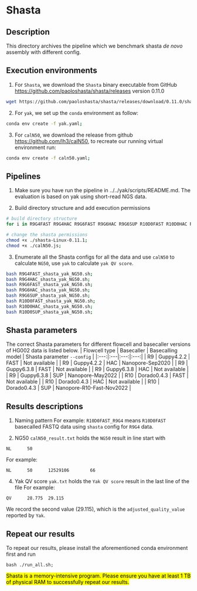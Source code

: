 # Shasta
## Description
This directory archives the pipeline which we benchmark shasta *de novo* assembly with different config.


## Execution environments
1. For `Shasta`, we download the `Shasta` binary executable from GitHub <https://github.com/paoloshasta/shasta/releases> version 0.11.0
```bash
wget https://github.com/paoloshasta/shasta/releases/download/0.11.0/shasta-Linux-0.11.0;
```

2. For `yak`, we set up the `conda` environment as follow:
```bash
conda env create -f yak.yaml;
```

3. For `calN50`, we download the release from github <https://github.com/lh3/calN50>, to recreate our running virtual environment run:
```bash
conda env create -f caln50.yaml;
```


## Pipelines
1. Make sure you have run the pipeline in ../../yak/scripts/README.md. The evaluation is based on yak using short-read NGS data.

2. Build directory structure and add execution permissions
```bash
# build directory structure
for i in R9G4FAST R9G4HAC R9G6FAST R9G6HAC R9G6SUP R10D0FAST R10D0HAC R10D0SUP;do for j in R9G4 R9G6SUP R10;do mkdir -p ../results/"$i"_"$j"; done; done;

# change the shasta permissions
chmod +x ./shasta-Linux-0.11.1;
chmod +x ./calN50.js;
```

3. Enumerate all the Shasta configs for all the data and use `calN50` to calculate `NG50`, use `yak` to calculate `yak QV score`.
```bash
bash R9G4FAST_shasta_yak_NG50.sh;
bash R9G4HAC_shasta_yak_NG50.sh;
bash R9G6FAST_shasta_yak_NG50.sh;
bash R9G6HAC_shasta_yak_NG50.sh;
bash R9G6SUP_shasta_yak_NG50.sh;
bash R10D0FAST_shasta_yak_NG50.sh;
bash R10D0HAC_shasta_yak_NG50.sh;
bash R10D0SUP_shasta_yak_NG50.sh;
```

## Shasta parameters
The correct Shasta parameters for different flowcell and basecaller versions of HG002 data is listed below.
| Flowcell type | Basecaller | Basecalling model | Shasta parameter `--config` |
|:---:|:---|:---:|:---:|
| R9 | Guppy4.2.2 | FAST | Not available |
| R9 | Guppy4.2.2 | HAC | Nanopore-Sep2020 |
| R9 | Guppy6.3.8 | FAST | Not available |
| R9 | Guppy6.3.8 | HAC | Not available |
| R9 | Guppy6.3.8 | SUP | Nanopore-May2022 |
| R10 | Dorado0.4.3 | FAST | Not available |
| R10 | Dorado0.4.3 | HAC | Not available |
| R10 | Dorado0.4.3 | SUP | Nanopore-R10-Fast-Nov2022 |


## Results descriptions
1. Naming pattern 
For example: `R10D0FAST_R9G4` means `R10D0FAST` basecalled FASTQ data using `shasta` config for `R9G4` data.

2. NG50
`calN50_result.txt` holds the `NG50` result in line start with
 ```
NL      50
```
For example:
```
NL      50      12529106        66
```

4. Yak QV score
`yak.txt` holds the `Yak QV score` result in the last line of the file
For example:
```
QV      28.775  29.115
```
We record the second value (29.115), which is the `adjusted_quality_value` reported by `Yak`.


## Repeat our results
To repeat our results, please install the aforementioned conda environment first and run
```
bash ./run_all.sh;
```

<mark>Shasta is a memory-intensive program. Please ensure you have at least 1 TB of physical RAM to successfully repeat our results.</mark>
